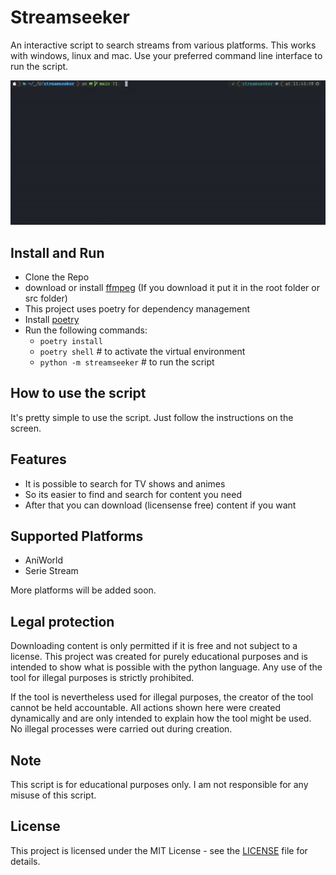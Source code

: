 # Streamseeker

An interactive script to search streams from various platforms.
This works with windows, linux and mac.
Use your preferred command line interface to run the script.

<p align="center">
  <img src="https://raw.githubusercontent.com/uniprank/streamseeker/master/assets/usage-v-0-1-2.gif" alt="Streamseeker usage" width="800"/>
</p>

## Install and Run

-   Clone the Repo
-   download or install [ffmpeg](https://ffmpeg.org) (If you download it put it in the root folder or src folder)
-   This project uses poetry for dependency management
-   Install [poetry](https://python-poetry.org/docs/#installation)
-   Run the following commands:
    -   `poetry install`
    -   `poetry shell` # to activate the virtual environment
    -   `python -m streamseeker` # to run the script

## How to use the script

It's pretty simple to use the script. Just follow the instructions on the screen.

## Features

-   It is possible to search for TV shows and animes
-   So its easier to find and search for content you need
-   After that you can download (licensense free) content if you want

## Supported Platforms

-   AniWorld
-   Serie Stream

More platforms will be added soon.

## Legal protection

Downloading content is only permitted if it is free and not subject to a license. This project was created for purely educational purposes and is intended to show what is possible with the python language. Any use of the tool for illegal purposes is strictly prohibited.

If the tool is nevertheless used for illegal purposes, the creator of the tool cannot be held accountable.
All actions shown here were created dynamically and are only intended to explain how the tool might be used.
No illegal processes were carried out during creation.

## Note

This script is for educational purposes only. I am not responsible for any misuse of this script.

## License

This project is licensed under the MIT License - see the [LICENSE](LICENSE) file for details.
